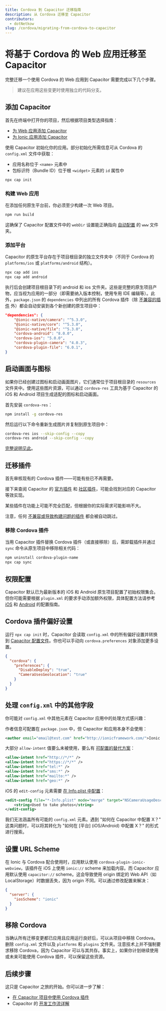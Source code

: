 ```yaml
---
title: Cordova 到 Capacitor 迁移指南
description: 从 Cordova 迁移至 Capacitor
contributors:
  - dotNetkow
slug: /cordova/migrating-from-cordova-to-capacitor
---
```


# 将基于 Cordova 的 Web 应用迁移至 Capacitor

完整迁移一个使用 Cordova 的 Web 应用到 Capacitor 需要完成以下几个步骤。

> 建议在应用这些变更时使用独立的代码分支。

## 添加 Capacitor

首先在终端中打开你的项目，然后根据项目类型选择指南：
- [为 Web 应用添加 Capacitor](/main/getting-started/installation.md#add-capacitor-to-your-web-app)
- [为 Ionic 应用添加 Capacitor](/main/getting-started/with-ionic.md#installing-capacitor-to-an-existing-ionic-project)

使用 Capacitor 初始化你的应用。部分初始化所需信息可从 Cordova 的 `config.xml` 文件中获取：
- 应用名称位于 `<name>` 元素中
- 包标识符（Bundle ID）位于根 `<widget>` 元素的 `id` 属性中

```bash
npx cap init
```

### 构建 Web 应用

在添加任何原生平台前，你必须至少构建一次 Web 项目。

```bash
npm run build
```

这确保了 Capacitor 配置文件中的 `webDir` 设置能正确指向 [自动配置](/main/basics/configuring-your-app.md) 的 `www` 文件夹。

### 添加平台

Capacitor 的原生平台存在于项目根目录的独立文件夹中（不同于 Cordova 的 `platforms/ios` 或 `platforms/android` 结构）。

```bash
npx cap add ios
npx cap add android
```

执行后会创建项目根目录下的 android 和 ios 文件夹。这些是完整的原生项目产物，应当视为应用的一部分（即需要纳入版本控制，使用专用 IDE 编辑等）。此外，`package.json` 的 `dependencies` 中列出的所有 Cordova 插件（除 [不兼容的插件](/plugins/cordova.md#known-incompatible-plugins) 外）都会自动安装到各个新创建的原生项目中：

```json
"dependencies": {
    "@ionic-native/camera": "^5.3.0",
    "@ionic-native/core": "^5.3.0",
    "@ionic-native/file": "^5.3.0",
    "cordova-android": "8.0.0",
    "cordova-ios": "5.0.0",
    "cordova-plugin-camera": "4.0.3",
    "cordova-plugin-file": "6.0.1",
}
```

## 启动画面与图标

如果你已经创建过图标和启动画面图片，它们通常位于项目根目录的 `resources` 文件夹中。使用这些图片资源，可以通过 `cordova-res` 工具为基于 Capacitor 的 iOS 和 Android 项目生成适配的图标和启动画面。

首先安装 `cordova-res`：

```bash
npm install -g cordova-res
```

然后运行以下命令重新生成图片并复制到原生项目中：

```bash
cordova-res ios --skip-config --copy
cordova-res android --skip-config --copy
```

[完整说明见此](https://github.com/ionic-team/cordova-res#capacitor)。

## 迁移插件

首先审核现有的 Cordova 插件——可能有些已不再需要。

接下来查阅 Capacitor 的 [官方插件](/plugins/official.md) 和 [社区插件](/plugins/community.md)，可能会找到对应的 Capacitor 等效实现。

某些插件在功能上可能不完全匹配，但根据你的实际需求可能影响不大。

注意，任何 [不兼容或导致构建问题的插件](/plugins/cordova.md#known-incompatible-plugins) 都会被自动跳过。

### 移除 Cordova 插件

当用 Capacitor 插件替换 Cordova 插件（或直接移除）后，需卸载插件并通过 `sync` 命令从原生项目中移除相关代码：

```bash
npm uninstall cordova-plugin-name
npx cap sync
```

## 权限配置

Capacitor 默认已为最新版本的 iOS 和 Android 原生项目配置了初始权限集合。但你可能需要根据 `plugin.xml` 的要求手动添加额外权限，具体配置方法请参考 [iOS](/main/ios/configuration.md) 和 [Android](/main/android/configuration.md) 的配置指南。

## Cordova 插件偏好设置

运行 `npx cap init` 时，Capacitor 会读取 `config.xml` 中的所有偏好设置并转换到 [Capacitor 配置文件](/main/reference/config.md)。你也可以手动向 `cordova.preferences` 对象添加更多设置。

```json
{
  "cordova": {
    "preferences": {
      "DisableDeploy": "true",
      "CameraUsesGeolocation": "true"
    }
  }
}
```

## 处理 `config.xml` 中的其他字段

你可能对 `config.xml` 中其他元素在 Capacitor 应用中的处理方式感兴趣：

作者信息可配置在 `package.json` 中，但 Capacitor 和应用本身不会使用：
```xml
<author email="email@test.com" href="http://ionicframework.com/">Ionic Framework Team</author>
```

大部分 `allow-intent` 值要么未被使用，要么有 [可配置的替代方案](/main/basics/configuring-your-app.md)：
```xml
<allow-intent href="http://*/*" />
<allow-intent href="https://*/*" />
<allow-intent href="tel:*" />
<allow-intent href="sms:*" />
<allow-intent href="mailto:*" />
<allow-intent href="geo:*" />
```

iOS 的 `edit-config` 元素需要 [在 Info.plist 中配置](/main/ios/configuration.md)：
```xml
<edit-config file="*-Info.plist" mode="merge" target="NSCameraUsageDescription">
    <string>Used to take photos</string>
</edit-config>
```

我们无法涵盖所有可能的 `config.xml` 元素。遇到 "如何在 Capacitor 中配置 X？" 这类问题时，可以将其转化为 "如何在 [平台] (iOS/Android) 中配置 X？" 的形式进行搜索。

## 设置 URL Scheme

在 Ionic 与 Cordova 配合使用时，应用默认使用 `cordova-plugin-ionic-webview`，该插件在 iOS 上使用 `ionic://` scheme 来加载内容。而 Capacitor 应用默认使用 `capacitor://` scheme。这会导致使用 origin 绑定的 Web API（如 LocalStorage）时数据丢失，因为 origin 不同。可以通过修改配置来解决：

```json
{
  "server": {
    "iosScheme": "ionic"
  }
}
```

## 移除 Cordova

当确认所有迁移变更都已应用且应用运行良好后，可以从项目中移除 Cordova。删除 `config.xml` 文件以及 `platforms` 和 `plugins` 文件夹。注意技术上并不强制要求移除 Cordova，因为 Capacitor 可以与其共存。事实上，如果你计划继续使用或未来可能使用 Cordova 插件，可以保留这些资源。

## 后续步骤

这只是 Capacitor 之旅的开始。你可以进一步了解：
- [在 Capacitor 项目中使用 Cordova 插件](/plugins/cordova.md)
- Capacitor 的 [开发工作流详解](/main/basics/workflow.md)